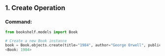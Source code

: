 ## 1. Create Operation

### Command:
```python
from bookshelf.models import Book

# Create a new Book instance
book = Book.objects.create(title="1984", author="George Orwell", publication_year=1949)
<Book: 1984>
